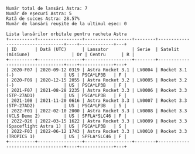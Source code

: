     Număr total de lansări Astra: 7
    Număr de eșecuri Astra: 5
    Rată de succes Astra: 28.57%
    Număr de lansări reușite de la ultimul eșec: 0
    
    Lista lansărilor orbitale pentru racheta Astra
    +----------+-----------------+------------------+--------+----------------------------------+----+-------------+---+
    | ID       | Dată (UTC)      | Lansator         | Serie  | Satelit (misiune)                | Or | Centru      | R |
    +----------+-----------------+------------------+--------+----------------------------------+----+-------------+---+
    | 2020-F07 | 2020-09-12 0319 | Astra Rocket 3.1 | LV0004 | Rocket 3.1 (-)                   | US | PSCA*LP3B   | F |
    | 2020-F09 | 2020-12-15 2055 | Astra Rocket 3.2 | LV0005 | Rocket 3.2 (-)                   | US | PSCA*LP3B   | F |
    | 2021-F07 | 2021-08-28 2235 | Astra Rocket 3.3 | LV0006 | Rocket 3.3 (STP-27AD1)           | US | PSCA*LP3B   | F |
    | 2021-108 | 2021-11-20 0616 | Astra Rocket 3.3 | LV0007 | Rocket 3.3 (STP-27AD2)           | US | PSCA*LP3B   | S |
    | 2022-F01 | 2022-02-10 2000 | Astra Rocket 3.3 | LV0008 | Rocket 3.3 (VCLS Demo 2)         | US | SPFLA*SLC46 | F |
    | 2022-026 | 2022-03-15 1622 | Astra Rocket 3.3 | LV0009 | Rocket 3.3 (Spaceflight Astra 1) | US | PSCA*LP3B   | S |
    | 2022-F03 | 2022-06-12 1743 | Astra Rocket 3.3 | LV0010 | Rocket 3.3 (TROPICS 1)           | US | SPFLA*SLC46 | F |
    +----------+-----------------+------------------+--------+----------------------------------+----+-------------+---+
    
    
